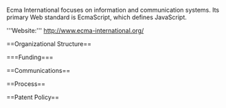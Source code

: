 Ecma International focuses on information and communication systems. Its primary Web standard is EcmaScript, which defines JavaScript.

'''Website:''' http://www.ecma-international.org/

==Organizational Structure==

===Funding===

==Communications==

==Process==

==Patent Policy==